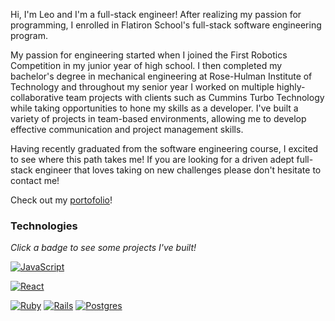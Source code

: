 Hi, I'm Leo and I'm a full-stack engineer! After realizing my passion for programming, I enrolled in Flatiron School's full-stack software engineering program.

My passion for engineering started when I joined the First Robotics Competition in my junior year of high school. I then completed my bachelor's degree in mechanical engineering at Rose-Hulman Institute of Technology and throughout my senior year I worked on multiple highly-collaborative team projects with clients such as Cummins Turbo Technology while taking opportunities to hone my skills as a developer. I've built a variety of projects in team-based environments, allowing me to develop effective communication and project management skills.

Having recently graduated from the software engineering course, I excited to see where this path takes me! If you are looking for a driven adept full-stack engineer that loves taking on new challenges please don't hesitate to contact me!

Check out my [portofolio](https://leorchen.wixsite.com/eportfolio)!

### Technologies

*Click a badge to see some projects I've built!*

[![JavaScript](https://img.shields.io/badge/javascript-%23323330.svg?style=for-the-badge&logo=javascript&logoColor=%23F7DF1E)](https://github.com/rhit-chenl3?tab=repositories&q=topic%3Ajavascript)
<!-- [![TypeScript](https://img.shields.io/badge/typescript-%23007ACC.svg?style=for-the-badge&logo=typescript&logoColor=white)](https://github.com/rhit-chenl3?tab=repositories&q=topic%3Atypescript) -->

[![React](https://img.shields.io/badge/react-%2320232a.svg?style=for-the-badge&logo=react&logoColor=%2361DAFB)](https://github.com/rhit-chenl3?tab=repositories&q=topic%3Areact)
<!-- [![Redux](https://img.shields.io/badge/redux-%23593d88.svg?style=for-the-badge&logo=redux&logoColor=white)](https://github.com/rhit-chenl3?tab=repositories&q=topic%3Aredux) -->
<!-- [![Jest](https://img.shields.io/badge/-jest-%23C21325?style=for-the-badge&logo=jest&logoColor=white)](https://github.com/rhit-chenl3?tab=repositories&q=topic%3Ajest) -->

[![Ruby](https://img.shields.io/badge/ruby-%23CC342D.svg?style=for-the-badge&logo=ruby&logoColor=white)](https://github.com/rhit-chenl3?tab=repositories&q=topic%3Aruby)
[![Rails](https://img.shields.io/badge/rails-%23CC0000.svg?style=for-the-badge&logo=ruby-on-rails&logoColor=white)](https://github.com/rhit-chenl3?tab=repositories&q=topic%3Arails)
[![Postgres](https://img.shields.io/badge/postgres-%23316192.svg?style=for-the-badge&logo=postgresql&logoColor=white)](https://github.com/rhit-chenl3?tab=repositories&q=topic%3Apostgres)

<!-- [![Python](https://img.shields.io/badge/python-3670A0?style=for-the-badge&logo=python&logoColor=ffdd54)](https://github.com/rhit-chenl3?tab=repositories&q=topic%3Apython) -->
<!-- [![Django](https://img.shields.io/badge/django-%23092E20.svg?style=for-the-badge&logo=django&logoColor=white)](https://github.com/rhit-chenl3?tab=repositories&q=topic%3Adjango)
 -->
<!---
rhit-chenl3/rhit-chenl3 is a ✨ special ✨ repository because its `README.md` (this file) appears on your GitHub profile.
You can click the Preview link to take a look at your changes.
--->

